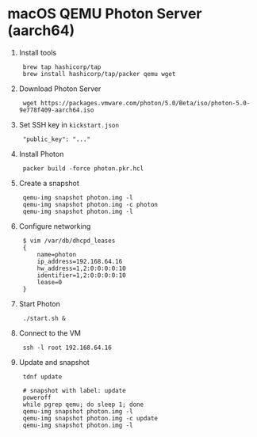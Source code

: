 # macOS QEMU Photon Server (aarch64)

1. Install tools

		brew tap hashicorp/tap
		brew install hashicorp/tap/packer qemu wget

1. Download Photon Server

		wget https://packages.vmware.com/photon/5.0/Beta/iso/photon-5.0-9e778f409-aarch64.iso

1. Set SSH key in `kickstart.json`

		"public_key": "..."

1. Install Photon

		packer build -force photon.pkr.hcl

1. Create a snapshot

		qemu-img snapshot photon.img -l
		qemu-img snapshot photon.img -c photon
		qemu-img snapshot photon.img -l

1. Configure networking

		$ vim /var/db/dhcpd_leases
		{
			name=photon
			ip_address=192.168.64.16
			hw_address=1,2:0:0:0:0:10
			identifier=1,2:0:0:0:0:10
			lease=0
		}

1. Start Photon

		./start.sh &

1. Connect to the VM

		ssh -l root 192.168.64.16

1. Update and snapshot

		tdnf update

		# snapshot with label: update
		poweroff
		while pgrep qemu; do sleep 1; done
		qemu-img snapshot photon.img -l
		qemu-img snapshot photon.img -c update
		qemu-img snapshot photon.img -l
